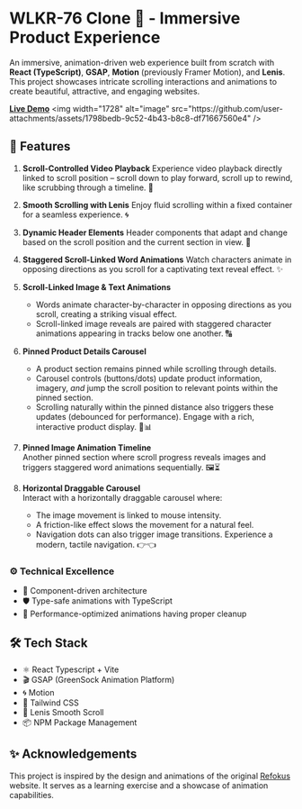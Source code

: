 # WLKR-76 Clone 👟 - Immersive Product Experience
An immersive, animation-driven web experience built from scratch with **React (TypeScript)**, **GSAP**, **Motion** (previously Framer Motion), and **Lenis**. This project showcases intricate scrolling interactions and animations to create beautiful, attractive, and engaging websites.

[**Live Demo**]([https://wlkr-76-clone-yash.vercel.app/](https://wlkr-clone-by-mausam-kar.vercel.app/))
<img width="1728" alt="image" src="https://github.com/user-attachments/assets/1798bedb-9c52-4b43-b8c8-df71667560e4" />

## 🌟 Features

 1. **Scroll-Controlled Video Playback**
    Experience video playback directly linked to scroll position – scroll down to play forward, scroll up to rewind, like scrubbing through a timeline. 🎥
 2. **Smooth Scrolling with Lenis**
    Enjoy fluid scrolling within a fixed container for a seamless experience. 🌀
 3. **Dynamic Header Elements**
    Header components that adapt and change based on the scroll position and the current section in view. 🔄
 4. **Staggered Scroll-Linked Word Animations**
    Watch characters animate in opposing directions as you scroll for a captivating text reveal effect. ✨
 5. **Scroll-Linked Image & Text Animations**
	   * Words animate character-by-character in opposing directions as you scroll, creating a striking visual effect.
    * Scroll-linked image reveals are paired with staggered character animations appearing in tracks below one another. 🔠
 6. **Pinned Product Details Carousel**
	* A product section remains pinned while scrolling through details. 
	* Carousel controls (buttons/dots) update product information, imagery, *and* jump the scroll position to relevant points within the pinned section. 
	* Scrolling naturally within the pinned distance also triggers these updates (debounced for performance).
		Engage with a rich, interactive product display. 👟📊 
7. **Pinned Image Animation Timeline**  
    Another pinned section where scroll progress reveals images and triggers staggered word animations sequentially. 🖼️⏳
    
8. **Horizontal Draggable Carousel**  
    Interact with a horizontally draggable carousel where:
    -   The image movement is linked to mouse intensity.  
    -   A friction-like effect slows the movement for a natural feel.
    -   Navigation dots can also trigger image transitions.
    Experience a modern, tactile navigation. 👉👈

### ⚙️ Technical Excellence
- 🧩 Component-driven architecture
- 🛡 Type-safe animations with TypeScript
- 🎯 Performance-optimized animations having proper cleanup

## 🛠️ Tech Stack
- ⚛️ React Typescript + Vite
- 🎬 GSAP (GreenSock Animation Platform)
- 🌀 Motion
- 🎨 Tailwind CSS
- 📜 Lenis Smooth Scroll
- 📦 NPM Package Management

## ✨ Acknowledgements 
This project is inspired by the design and animations of the original [Refokus](https://decathlon-wlkr76.index.studio/) website. It serves as a learning exercise and a showcase of animation capabilities.
